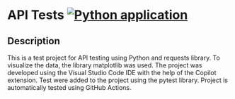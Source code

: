 # API Tests [![Python application](https://github.com/FilipParyz/API-Tests/actions/workflows/python-app.yml/badge.svg?branch=main)](https://github.com/FilipParyz/API-Tests/actions/workflows/python-app.yml)
## Description
This is a test project for API testing using Python and requests library.
To visualize the data, the library matplotlib was used.
The project was developed using the Visual Studio Code IDE with the help of the Copilot extension.
Test were added to the project using the pytest library.
Project is automatically tested using GitHub Actions.
